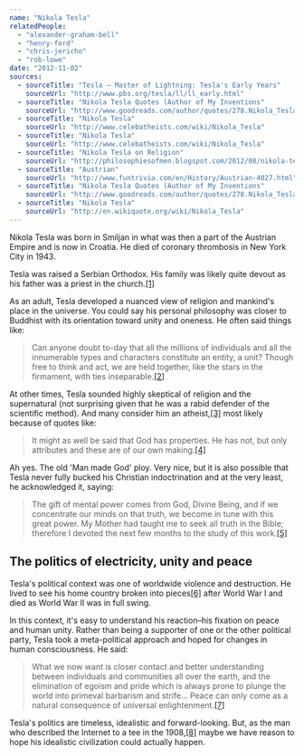 ```yaml
---
name: "Nikola Tesla"
relatedPeople:
  - "alexander-graham-bell"
  - "henry-ford"
  - "chris-jericho"
  - "rob-lowe"
date: "2012-11-02"
sources:
  - sourceTitle: "Tesla – Master of Lightning: Tesla's Early Years"
    sourceUrl: "http://www.pbs.org/tesla/ll/ll_early.html"
  - sourceTitle: "Nikola Tesla Quotes (Author of My Inventions"
    sourceUrl: "http://www.goodreads.com/author/quotes/278.Nikola_Tesla"
  - sourceTitle: "Nikola Tesla"
    sourceUrl: "http://www.celebatheists.com/wiki/Nikola_Tesla"
  - sourceTitle: "Nikola Tesla"
    sourceUrl: "http://www.celebatheists.com/wiki/Nikola_Tesla"
  - sourceTitle: "Nikola Tesla on Religion"
    sourceUrl: "http://philosophiesofmen.blogspot.com/2012/08/nikola-tesla-on-religion.html"
  - sourceTitle: "Austrian"
    sourceUrl: "http://www.funtrivia.com/en/History/Austrian-4027.html"
  - sourceTitle: "Nikola Tesla Quotes (Author of My Inventions"
    sourceUrl: "http://www.goodreads.com/author/quotes/278.Nikola_Tesla"
  - sourceTitle: "Nikola Tesla"
    sourceUrl: "http://en.wikiquote.org/wiki/Nikola_Tesla"
---
```


Nikola Tesla was born in Smiljan in what was then a part of the Austrian Empire and is now in Croatia. He died of coronary thrombosis in New York City in 1943.

Tesla was raised a Serbian Orthodox. His family was likely quite devout as his father was a priest in the church.<a class="source-citation" href="http://www.pbs.org/tesla/ll/ll_early.html" title="Tesla – Master of Lightning: Tesla&apos;s Early Years">[1]</a>

As an adult, Tesla developed a nuanced view of religion and mankind's place in the universe. You could say his personal philosophy was closer to Buddhist with its orientation toward unity and oneness. He often said things like:

>Can anyone doubt to-day that all the millions of individuals and all the innumerable types and characters constitute an entity, a unit? Though free to think and act, we are held together, like the stars in the firmament, with ties inseparable.<a class="source-citation" href="http://www.goodreads.com/author/quotes/278.Nikola_Tesla" title="Nikola Tesla Quotes (Author of My Inventions">[2]</a>

At other times, Tesla sounded highly skeptical of religion and the supernatural (not surprising given that he was a rabid defender of the scientific method). And many consider him an atheist,<a class="source-citation" href="http://www.celebatheists.com/wiki/Nikola_Tesla" title="Nikola Tesla">[3]</a> most likely because of quotes like:

>It might as well be said that God has properties. He has not, but only attributes and these are of our own making.<a class="source-citation" href="http://www.celebatheists.com/wiki/Nikola_Tesla" title="Nikola Tesla">[4]</a>

Ah yes. The old 'Man made God' ploy. Very nice, but it is also possible that Tesla never fully bucked his Christian indoctrination and at the very least, he acknowledged it, saying:

>The gift of mental power comes from God, Divine Being, and if we concentrate our minds on that truth, we become in tune with this great power. My Mother had taught me to seek all truth in the Bible; therefore I devoted the next few months to the study of this work.<a class="source-citation" href="http://philosophiesofmen.blogspot.com/2012/08/nikola-tesla-on-religion.html" title="Nikola Tesla on Religion">[5]</a>

## 

## The politics of electricity, unity and peace

Tesla's political context was one of worldwide violence and destruction. He lived to see his home country broken into pieces<a class="source-citation" href="http://www.funtrivia.com/en/History/Austrian-4027.html" title="Austrian">[6]</a> after World War I and died as World War II was in full swing.

In this context, it's easy to understand his reaction–his fixation on peace and human unity. Rather than being a supporter of one or the other political party, Tesla took a meta-political approach and hoped for changes in human consciousness. He said:

>What we now want is closer contact and better understanding between individuals and communities all over the earth, and the elimination of egoism and pride which is always prone to plunge the world into primeval barbarism and strife… Peace can only come as a natural consequence of universal enlightenment.<a class="source-citation" href="http://www.goodreads.com/author/quotes/278.Nikola_Tesla" title="Nikola Tesla Quotes (Author of My Inventions">[7]</a>

Tesla's politics are timeless, idealistic and forward-looking. But, as the man who described the Internet to a tee in the 1908,<a class="source-citation" href="http://en.wikiquote.org/wiki/Nikola_Tesla" title="Nikola Tesla">[8]</a> maybe we have reason to hope his idealistic civilization could actually happen.